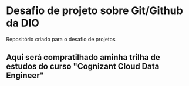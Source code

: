 # Desafio de projeto sobre Git/Github da DIO
Repositório criado para o desafio de projetos


## Aqui será compratilhado aminha trilha de estudos do curso "Cognizant Cloud Data Engineer"
